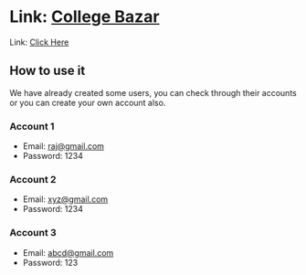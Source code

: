# Link: [College Bazar](https://college-bazar.surdebmalya11.repl.co/)

Link: [Click Here](https://college-bazar.surdebmalya11.repl.co/)

## How to use it

We have already created some users, you can check through their accounts or you can create your own account also.

### Account 1
- Email: raj@gmail.com
- Password: 1234

### Account 2
- Email: xyz@gmail.com
- Password: 1234

### Account 3
- Email: abcd@gmail.com
- Password: 123

